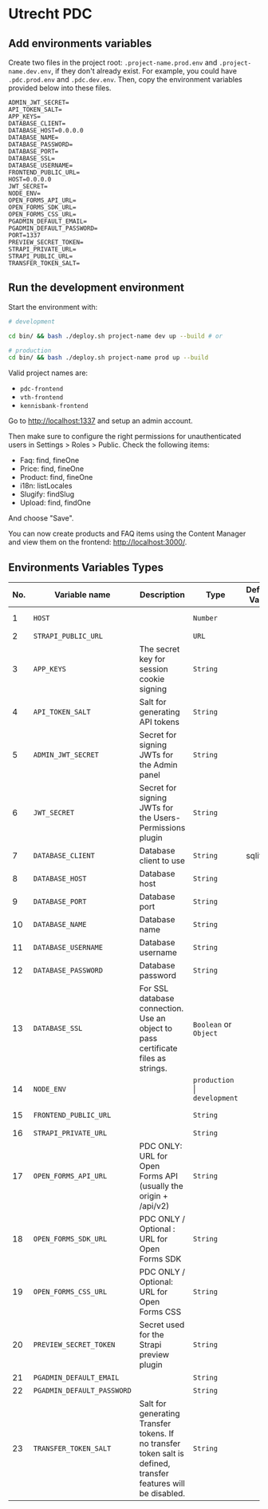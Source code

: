 # Utrecht PDC

## Add environments variables

Create two files in the project root: `.project-name.prod.env` and `.project-name.dev.env`, if they don't already exist.
For example, you could have `.pdc.prod.env` and `.pdc.dev.env`. Then, copy the environment variables provided below into these files.

```env
ADMIN_JWT_SECRET=
API_TOKEN_SALT=
APP_KEYS=
DATABASE_CLIENT=
DATABASE_HOST=0.0.0.0
DATABASE_NAME=
DATABASE_PASSWORD=
DATABASE_PORT=
DATABASE_SSL=
DATABASE_USERNAME=
FRONTEND_PUBLIC_URL=
HOST=0.0.0.0
JWT_SECRET=
NODE_ENV=
OPEN_FORMS_API_URL=
OPEN_FORMS_SDK_URL=
OPEN_FORMS_CSS_URL=
PGADMIN_DEFAULT_EMAIL=
PGADMIN_DEFAULT_PASSWORD=
PORT=1337
PREVIEW_SECRET_TOKEN=
STRAPI_PRIVATE_URL=
STRAPI_PUBLIC_URL=
TRANSFER_TOKEN_SALT=
```

## Run the development environment

Start the environment with:

```bash
# development

cd bin/ && bash ./deploy.sh project-name dev up --build # or

# production
cd bin/ && bash ./deploy.sh project-name prod up --build
```

Valid project names are:

- `pdc-frontend`
- `vth-frontend`
- `kennisbank-frontend`

Go to <http://localhost:1337> and setup an admin account.

Then make sure to configure the right permissions for unauthenticated users in Settings > Roles > Public. Check the following items:

- Faq: find, fineOne
- Price: find, fineOne
- Product: find, fineOne
- i18n: listLocales
- Slugify: findSlug
- Upload: find, findOne

And choose "Save".

You can now create products and FAQ items using the Content Manager and view them on the frontend: <http://localhost:3000/>.

## Environments Variables Types

| No. | Variable name              | Description                                                                                                    | Type                          | Default Value | Application               | Note                                                                                                                                                                                                                     |
| --- | -------------------------- | -------------------------------------------------------------------------------------------------------------- | ----------------------------- | ------------- | ------------------------- | ------------------------------------------------------------------------------------------------------------------------------------------------------------------------------------------------------------------------ |
| 1   | `HOST`                     |                                                                                                                | `Number`                      |               | strapi-dashboard          | [Admin panel configuration](https://docs.strapi.io/dev-docs/configurations/admin-panel#available-options)                                                                                                                |
| 2   | `STRAPI_PUBLIC_URL`        |                                                                                                                | `URL`                         |               | Frontend                  | The Strapi dashboard URL, e.g., `http://localhost:1337/`                                                                                                                                                                 |
| 3   | `APP_KEYS`                 | The secret key for session cookie signing                                                                      | `String`                      |               | strapi-dashboard          | [Admin panel configuration](https://docs.strapi.io/dev-docs/configurations/admin-panel#available-options)                                                                                                                |
| 4   | `API_TOKEN_SALT`           | Salt for generating API tokens                                                                                 | `String`                      |               | strapi-dashboard          | [Admin panel configuration](https://docs.strapi.io/dev-docs/configurations/admin-panel#available-options)                                                                                                                |
| 5   | `ADMIN_JWT_SECRET`         | Secret for signing JWTs for the Admin panel                                                                    | `String`                      |               | strapi-dashboard          | [Admin panel configuration](https://docs.strapi.io/dev-docs/configurations/admin-panel#available-options)                                                                                                                |
| 6   | `JWT_SECRET`               | Secret for signing JWTs for the Users-Permissions plugin                                                       | `String`                      |               | strapi-dashboard          | [Admin panel configuration](https://docs.strapi.io/dev-docs/configurations/admin-panel#available-options)                                                                                                                |
| 7   | `DATABASE_CLIENT`          | Database client to use                                                                                         | `String`                      | sqlite        | strapi-dashboard          | [Reference to Strapi Database docs](https://docs.strapi.io/cloud/advanced/database)                                                                                                                                      |
| 8   | `DATABASE_HOST`            | Database host                                                                                                  | `String`                      |               | strapi-dashboard          | [Reference to Strapi Database docs](https://docs.strapi.io/cloud/advanced/database)                                                                                                                                      |
| 9   | `DATABASE_PORT`            | Database port                                                                                                  | `String`                      |               | strapi-dashboard          | [Reference to Strapi Database docs](https://docs.strapi.io/cloud/advanced/database)                                                                                                                                      |
| 10  | `DATABASE_NAME`            | Database name                                                                                                  | `String`                      |               | strapi-dashboard          | [Reference to Strapi Database docs](https://docs.strapi.io/cloud/advanced/database)                                                                                                                                      |
| 11  | `DATABASE_USERNAME`        | Database username                                                                                              | `String`                      |               | strapi-dashboard          | [Reference to Strapi Database docs](https://docs.strapi.io/cloud/advanced/database)                                                                                                                                      |
| 12  | `DATABASE_PASSWORD`        | Database password                                                                                              | `String`                      |               | strapi-dashboard          | [Reference to Strapi Database docs](https://docs.strapi.io/cloud/advanced/database)                                                                                                                                      |
| 13  | `DATABASE_SSL`             | For SSL database connection. Use an object to pass certificate files as strings.                               | `Boolean` or `Object`         |               | strapi-dashboard          | [Reference to Strapi Database docs](https://docs.strapi.io/cloud/advanced/database)                                                                                                                                      |
| 14  | `NODE_ENV`                 |                                                                                                                | `production` \| `development` |               |                           |                                                                                                                                                                                                                          |
| 15  | `FRONTEND_PUBLIC_URL`      |                                                                                                                | `String`                      |               | strapi-dashboard          |                                                                                                                                                                                                                          |
| 16  | `STRAPI_PRIVATE_URL`       |                                                                                                                | `String`                      |               | frontend                  |                                                                                                                                                                                                                          |
| 17  | `OPEN_FORMS_API_URL`       | PDC ONLY: URL for Open Forms API (usually the origin + /api/v2)                                                | `String`                      |               | frontend                  |                                                                                                                                                                                                                          |
| 18  | `OPEN_FORMS_SDK_URL`       | PDC ONLY / Optional : URL for Open Forms SDK                                                                   | `String`                      |               | frontend                  |                                                                                                                                                                                                                          |
| 19  | `OPEN_FORMS_CSS_URL`       | PDC ONLY / Optional: URL for Open Forms CSS                                                                    | `String`                      |               | frontend                  |                                                                                                                                                                                                                          |
| 20  | `PREVIEW_SECRET_TOKEN`     | Secret used for the Strapi preview plugin                                                                      | `String`                      |               | strapi-dashboard frontend |                                                                                                                                                                                                                          |
| 21  | `PGADMIN_DEFAULT_EMAIL`    |                                                                                                                | `String`                      |               | Database                  |                                                                                                                                                                                                                          |
| 22  | `PGADMIN_DEFAULT_PASSWORD` |                                                                                                                | `String`                      |               | Database                  |                                                                                                                                                                                                                          |
| 23  | `TRANSFER_TOKEN_SALT`      | Salt for generating Transfer tokens. If no transfer token salt is defined, transfer features will be disabled. | `String`                      |               | strapi-dashboard          | [Admin panel configuration](https://docs.strapi.io/dev-docs/configurations/admin-panel#available-options) Secrets can be generated manually by running `node -p "require('crypto').randomBytes(48).toString('base64');"` |
